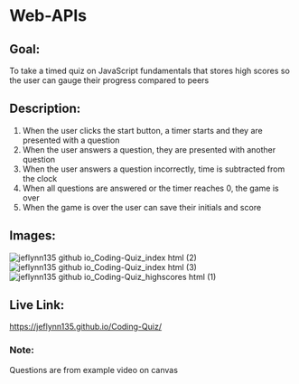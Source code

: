 # Web-APIs

## Goal: 

To take a timed quiz on JavaScript fundamentals that stores high scores so the user can gauge their progress compared to peers

## Description: 

1) When the user clicks the start button, a timer starts and they are presented with a question
2) When the user answers a question, they are presented with another question
3) When the user answers a question incorrectly, time is subtracted from the clock
4) When all questions are answered or the timer reaches 0, the game is over
5) When the game is over the user can save their initials and score

## Images: 

![jeflynn135 github io_Coding-Quiz_index html (2)](https://github.com/user-attachments/assets/94de5843-b729-4e6a-b757-7bacb7feb894)
![jeflynn135 github io_Coding-Quiz_index html (3)](https://github.com/user-attachments/assets/288ce53a-5199-465c-b456-aafa195bd9a7)
![jeflynn135 github io_Coding-Quiz_highscores html (1)](https://github.com/user-attachments/assets/05b55476-eb45-45ad-89de-e0a4e7cef380)


## Live Link:
https://jeflynn135.github.io/Coding-Quiz/

### Note:

Questions are from example video on canvas
